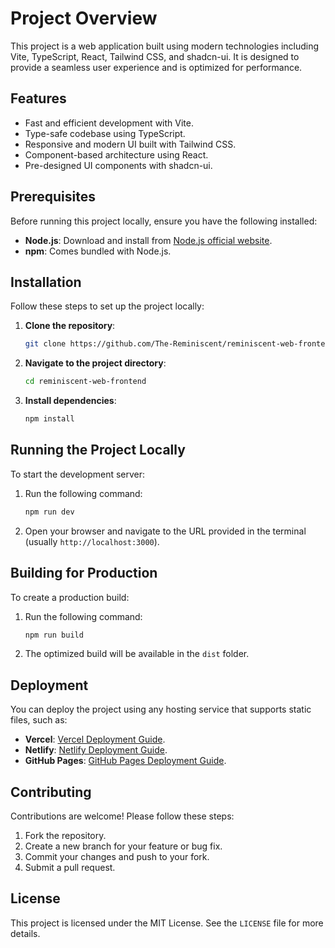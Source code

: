 # Project Overview

This project is a web application built using modern technologies including Vite, TypeScript, React, Tailwind CSS, and shadcn-ui. It is designed to provide a seamless user experience and is optimized for performance.

## Features

- Fast and efficient development with Vite.
- Type-safe codebase using TypeScript.
- Responsive and modern UI built with Tailwind CSS.
- Component-based architecture using React.
- Pre-designed UI components with shadcn-ui.

## Prerequisites

Before running this project locally, ensure you have the following installed:

- **Node.js**: Download and install from [Node.js official website](https://nodejs.org/).
- **npm**: Comes bundled with Node.js.

## Installation

Follow these steps to set up the project locally:

1. **Clone the repository**:
   ```sh
   git clone https://github.com/The-Reminiscent/reminiscent-web-frontend.git
   ```

2. **Navigate to the project directory**:
   ```sh
   cd reminiscent-web-frontend
   ```

3. **Install dependencies**:
   ```sh
   npm install
   ```

## Running the Project Locally

To start the development server:

1. Run the following command:
   ```sh
   npm run dev
   ```

2. Open your browser and navigate to the URL provided in the terminal (usually `http://localhost:3000`).

## Building for Production

To create a production build:

1. Run the following command:
   ```sh
   npm run build
   ```

2. The optimized build will be available in the `dist` folder.

## Deployment

You can deploy the project using any hosting service that supports static files, such as:

- **Vercel**: [Vercel Deployment Guide](https://vercel.com/docs).
- **Netlify**: [Netlify Deployment Guide](https://docs.netlify.com/).
- **GitHub Pages**: [GitHub Pages Deployment Guide](https://pages.github.com/).

## Contributing

Contributions are welcome! Please follow these steps:

1. Fork the repository.
2. Create a new branch for your feature or bug fix.
3. Commit your changes and push to your fork.
4. Submit a pull request.

## License

This project is licensed under the MIT License. See the `LICENSE` file for more details.
